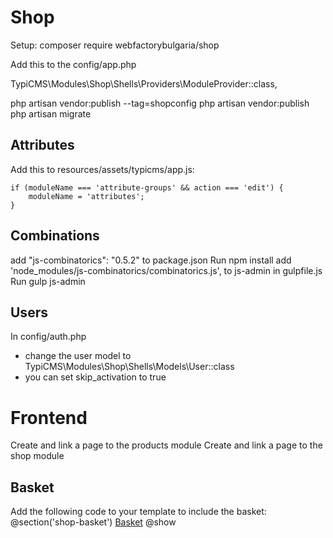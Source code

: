 # Shop

Setup:
composer require webfactorybulgaria/shop

Add this to the config/app.php

 TypiCMS\Modules\Shop\Shells\Providers\ModuleProvider::class,


 php artisan vendor:publish --tag=shopconfig
 php artisan vendor:publish
 php artisan migrate

## Attributes ##
Add this to resources/assets/typicms/app.js:

    if (moduleName === 'attribute-groups' && action === 'edit') {
        moduleName = 'attributes';
    }

## Combinations ##
add "js-combinatorics": "0.5.2" to package.json
Run npm install
add 'node_modules/js-combinatorics/combinatorics.js', to js-admin in gulpfile.js
Run 
 gulp js-admin

## Users ##

In config/auth.php 
* change the user model to 
 TypiCMS\Modules\Shop\Shells\Models\User::class
* you can set skip_activation to true



# Frontend
Create and link a page to the products module
Create and link a page to the shop module

## Basket ##
Add the following code to your template to include the basket:
@section('shop-basket')
<a href="{{ route($lang.'.shop.basket') }}">Basket</a>
@show